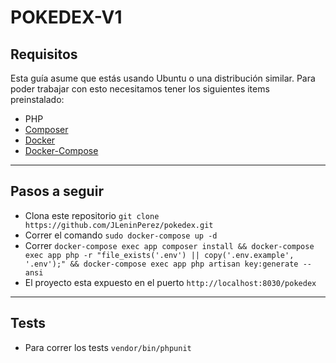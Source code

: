 # POKEDEX-V1
## Requisitos
Esta guía asume que estás usando Ubuntu o una distribución similar.
Para poder trabajar con esto necesitamos tener los siguientes items preinstalado:

- PHP
- [Composer]("https://getcomposer.org/download/")
- [Docker]("https://docs.docker.com/engine/install/ubuntu/")
- [Docker-Compose]("https://docs.docker.com/compose/install/")

-------------
## Pasos a seguir
- Clona este repositorio `git clone https://github.com/JLeninPerez/pokedex.git`
- Correr el comando `sudo docker-compose up -d`
- Correr `docker-compose exec app composer install && docker-compose exec app php -r "file_exists('.env') || copy('.env.example', '.env');" && docker-compose exec app php artisan key:generate --ansi`
- El proyecto esta expuesto en el puerto `http://localhost:8030/pokedex`
-------------
## Tests
- Para correr los tests `vendor/bin/phpunit`
